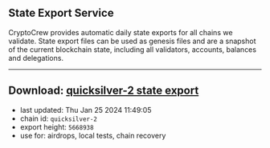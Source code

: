## State Export Service
CryptoCrew provides automatic daily state exports for all chains we validate. State export files can be used as genesis files and are a snapshot of the current blockchain state, including all validators, accounts, balances and delegations.

---
**Download: [quicksilver-2 state export](https://dl.ccvalidators.com/SERVICE/quicksilver/quicksilver-2_export_5668938.json)**
---

- last updated: Thu Jan 25 2024 11:49:05
- chain id: `quicksilver-2`
- export height: `5668938`
- use for: airdrops, local tests, chain recovery
